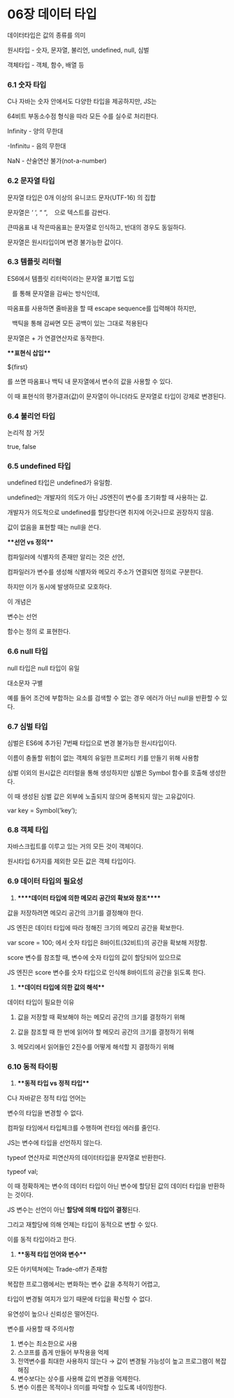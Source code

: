 # 06장 데이터 타입

데이터타입은 값의 종류를 의미

원시타입 - 숫자, 문자열, 불리언, undefined, null, 심벌

객체타입 - 객체, 함수, 배열 등

### 6.1 숫자 타입

C나 자바는 숫자 안에서도 다양한 타입을 제공하지만, JS는

64비트 부동소수점 형식을 따라 모든 수를 실수로 처리한다.

Infinity - 양의 무한대

-Infinitu - 음의 무한대

NaN - 산술연산 불가(not-a-number)

### 6.2 문자열 타입

문자열 타입은 0개 이상의 유니코드 문자(UTF-16) 의 집합

문자열은 ‘ ‘, “ “, ` ` 으로 텍스트를 감싼다.

큰따옴표 내 작은따옴표는 문자열로 인식하고, 반대의 경우도 동일하다.

문자열은 원시타입이며 변경 불가능한 값이다.

### 6.3 템플릿 리터럴

ES6에서 템플릿 리터럭이라는 문자열 표기법 도입

` ` 를 통해 문자열을 감싸는 방식인데,

따옴표를 사용하면 줄바꿈을 할 때 escape sequence를 입력해야 하지만,

` ` 백틱을 통해 감싸면 모든 공백이 있는 그대로 적용된다

문자열은 + 가 연결연산자로 동작한다.

************\*\*************표현식 삽입************\*\*************

${first}

를 쓰면 따옴표나 백틱 내 문자열에서 변수의 값을 사용할 수 있다.

이 때 표현식의 평가결과(값)이 문자열이 아니더라도 문자열로 타입이 강제로 변경된다.

### 6.4 불리언 타입

논리적 참 거짓

true, false

### 6.5 undefined 타입

undefined 타입은 undefined가 유일함.

undefined는 개발자의 의도가 아닌 JS엔진이 변수를 초기화할 때 사용하는 값.

개발자가 의도적으로 undefined를 할당한다면 취지에 어긋나므로 권장하지 않음.

값이 없음을 표현할 때는 null을 쓴다.

**********\*\***********선언 vs 정의**********\*\***********

컴파일러에 식별자의 존재만 알리는 것은 선언,

컴파일러가 변수를 생성해 식별자와 메모리 주소가 연결되면 정의로 구분한다.

하지만 이가 동시에 발생하므로 모호하다.

이 개념은

변수는 선언

함수는 정의 로 표현한다.

### 6.6 null 타입

null 타입은 null 타입이 유일

대소문자 구별

예를 들어 조건에 부합하는 요소를 검색할 수 없는 경우 에러가 아닌 null을 반환할 수 있다.

### 6.7 심벌 타입

심벌은 ES6에 추가된 7번째 타입으로 변경 불가능한 원시타입이다.

이름이 충돌할 위험이 없는 객체의 유일한 프로퍼티 키를 만들기 위해 사용함

심벌 이외의 원시값은 리터럴을 통해 생성하지만 심벌은 Symbol 함수를 호출해 생성한다.

이 때 생성된 심벌 값은 외부에 노출되지 않으며 중복되지 않는 고유값이다.

var key = Symbol(’key’);

### 6.8 객체 타입

자바스크립트를 이루고 있는 거의 모든 것이 객체이다.

원시타입 6가지를 제외한 모든 값은 객체 타입이다.

### 6.9 데이터 타입의 필요성

1. ************************\*\*\*\*************************데이터 타입에 의한 메모리 공간의 확보와 참조************************\*\*\*\*************************

값을 저장하려면 메모리 공간의 크기를 결정해야 한다.

JS 엔진은 데이터 타입에 따라 정해진 크기의 메모리 공간을 확보한다.

var score = 100; 에서 숫자 타입은 8바이트(32비트)의 공간을 확보해 저장함.

score 변수를 참조할 때, 변수에 숫자 타입의 값이 할당되어 있으므로

JS 엔진은 score 변수를 숫자 타입으로 인식해 8바이트의 공간을 읽도록 한다.

1. ********\*\*********데이터 타입에 의한 값의 해석********\*\*********

데이터 타입이 필요한 이유

1. 값을 저장할 때 확보해야 하는 메모리 공간의 크기를 결정하기 위해

2. 값을 참조할 때 한 번에 읽어야 할 메모리 공간의 크기를 결정하기 위해

3. 메모리에서 읽어들인 2진수를 어떻게 해석할 지 결정하기 위해

### 6.10 동적 타이핑

1. **************\*\***************동적 타입 vs 정적 타입**************\*\***************

C나 자바같은 정적 타입 언어는

변수의 타입을 변경할 수 없다.

컴파일 타임에서 타입체크를 수행하며 런타임 에러를 줄인다.

JS는 변수에 타입을 선언하지 않는다.

typeof 연산자로 피연산자의 데이터타입을 문자열로 반환한다.

typeof val;

이 때 정확하게는 변수의 데이터 타입이 아닌 변수에 할당된 값의 데이터 타입을 반환하는 것이다.

JS 변수는 선언이 아닌 **할당에 의해 타입이 결정**된다.

그리고 재할당에 의해 언제는 타입이 동적으로 변할 수 있다.

이를 동적 타입이라고 한다.

1. **************************\*\***************************동적 타입 언어와 변수**************************\*\***************************

모든 아키텍쳐에는 Trade-off가 존재함

복잡한 프로그램에서는 변화하는 변수 값을 추적하기 어렵고,

타입이 변경될 여지가 있기 때문에 타입을 확신할 수 없다.

유연성이 높으나 신뢰성은 떨어진다.

변수를 사용할 때 주의사항

1. 변수는 최소한으로 사용
2. 스코프를 좁게 만들어 부작용을 억제
3. 전역변수를 최대한 사용하지 않는다 → 값이 변경될 가능성이 높고 프로그램이 복잡해짐
4. 변수보다는 상수를 사용해 값의 변경을 억제한다.
5. 변수 이름은 목적이나 의미를 파악할 수 있도록 네이밍한다.
